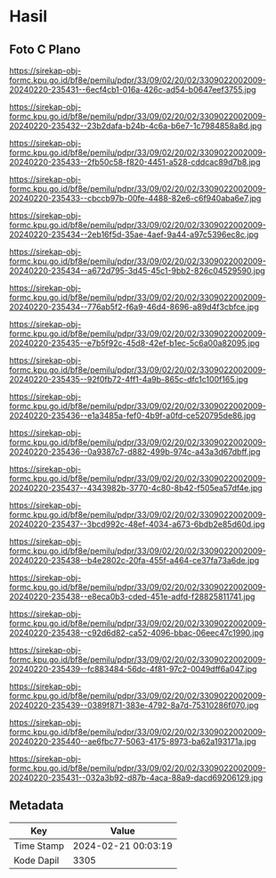 # Hasil

## Foto C Plano

https://sirekap-obj-formc.kpu.go.id/bf8e/pemilu/pdpr/33/09/02/20/02/3309022002009-20240220-235431--6ecf4cb1-016a-426c-ad54-b0647eef3755.jpg

https://sirekap-obj-formc.kpu.go.id/bf8e/pemilu/pdpr/33/09/02/20/02/3309022002009-20240220-235432--23b2dafa-b24b-4c6a-b6e7-1c7984858a8d.jpg

https://sirekap-obj-formc.kpu.go.id/bf8e/pemilu/pdpr/33/09/02/20/02/3309022002009-20240220-235433--2fb50c58-f820-4451-a528-cddcac89d7b8.jpg

https://sirekap-obj-formc.kpu.go.id/bf8e/pemilu/pdpr/33/09/02/20/02/3309022002009-20240220-235433--cbccb97b-00fe-4488-82e6-c6f940aba6e7.jpg

https://sirekap-obj-formc.kpu.go.id/bf8e/pemilu/pdpr/33/09/02/20/02/3309022002009-20240220-235434--2eb16f5d-35ae-4aef-9a44-a97c5396ec8c.jpg

https://sirekap-obj-formc.kpu.go.id/bf8e/pemilu/pdpr/33/09/02/20/02/3309022002009-20240220-235434--a672d795-3d45-45c1-9bb2-826c04529590.jpg

https://sirekap-obj-formc.kpu.go.id/bf8e/pemilu/pdpr/33/09/02/20/02/3309022002009-20240220-235434--776ab5f2-f6a9-46d4-8696-a89d4f3cbfce.jpg

https://sirekap-obj-formc.kpu.go.id/bf8e/pemilu/pdpr/33/09/02/20/02/3309022002009-20240220-235435--e7b5f92c-45d8-42ef-b1ec-5c6a00a82095.jpg

https://sirekap-obj-formc.kpu.go.id/bf8e/pemilu/pdpr/33/09/02/20/02/3309022002009-20240220-235435--92f0fb72-4ff1-4a9b-865c-dfc1c100f165.jpg

https://sirekap-obj-formc.kpu.go.id/bf8e/pemilu/pdpr/33/09/02/20/02/3309022002009-20240220-235436--e1a3485a-fef0-4b9f-a0fd-ce520795de86.jpg

https://sirekap-obj-formc.kpu.go.id/bf8e/pemilu/pdpr/33/09/02/20/02/3309022002009-20240220-235436--0a9387c7-d882-499b-974c-a43a3d67dbff.jpg

https://sirekap-obj-formc.kpu.go.id/bf8e/pemilu/pdpr/33/09/02/20/02/3309022002009-20240220-235437--4343982b-3770-4c80-8b42-f505ea57df4e.jpg

https://sirekap-obj-formc.kpu.go.id/bf8e/pemilu/pdpr/33/09/02/20/02/3309022002009-20240220-235437--3bcd992c-48ef-4034-a673-6bdb2e85d60d.jpg

https://sirekap-obj-formc.kpu.go.id/bf8e/pemilu/pdpr/33/09/02/20/02/3309022002009-20240220-235438--b4e2802c-20fa-455f-a464-ce37fa73a6de.jpg

https://sirekap-obj-formc.kpu.go.id/bf8e/pemilu/pdpr/33/09/02/20/02/3309022002009-20240220-235438--e8eca0b3-cded-451e-adfd-f28825811741.jpg

https://sirekap-obj-formc.kpu.go.id/bf8e/pemilu/pdpr/33/09/02/20/02/3309022002009-20240220-235438--c92d6d82-ca52-4096-bbac-06eec47c1990.jpg

https://sirekap-obj-formc.kpu.go.id/bf8e/pemilu/pdpr/33/09/02/20/02/3309022002009-20240220-235439--fc883484-56dc-4f81-97c2-0049dff6a047.jpg

https://sirekap-obj-formc.kpu.go.id/bf8e/pemilu/pdpr/33/09/02/20/02/3309022002009-20240220-235439--0389f871-383e-4792-8a7d-75310286f070.jpg

https://sirekap-obj-formc.kpu.go.id/bf8e/pemilu/pdpr/33/09/02/20/02/3309022002009-20240220-235440--ae6fbc77-5063-4175-8973-ba62a193171a.jpg

https://sirekap-obj-formc.kpu.go.id/bf8e/pemilu/pdpr/33/09/02/20/02/3309022002009-20240220-235431--032a3b92-d87b-4aca-88a9-dacd69206129.jpg


## Metadata

| Key        | Value               |
| ---------- | ------------------- |
| Time Stamp | 2024-02-21 00:03:19 |
| Kode Dapil | 3305                |



